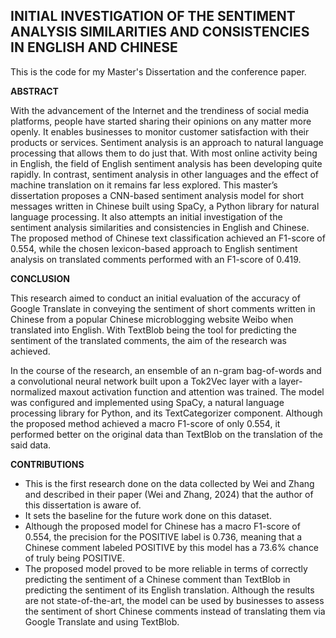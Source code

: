 ## INITIAL INVESTIGATION OF THE SENTIMENT ANALYSIS SIMILARITIES AND CONSISTENCIES IN ENGLISH AND CHINESE

This is the code for my Master's Dissertation and the conference paper.

**ABSTRACT**


With the advancement of the Internet and the trendiness of social media platforms, people have started sharing their opinions on any matter more openly. It enables businesses to monitor customer satisfaction with their products or services. Sentiment analysis is an approach to natural language processing that allows them to do just that. With most online activity being in English, the field of English sentiment analysis has been developing quite rapidly. In contrast, sentiment analysis in other languages and the effect of machine translation on it remains far less explored. This master’s dissertation proposes a CNN-based sentiment analysis model for short messages written in Chinese built using SpaCy, a Python library for natural language processing. It also attempts an initial investigation of the sentiment analysis similarities and consistencies in English and Chinese. The proposed method of Chinese text classification achieved an F1-score of 0.554, while the chosen lexicon-based approach to English sentiment analysis on translated comments performed with an F1-score of 0.419.


**CONCLUSION**

This research aimed to conduct an initial evaluation of the accuracy of Google Translate in conveying the sentiment of short comments written in Chinese from a popular Chinese microblogging website Weibo when translated into English. With TextBlob being the tool for predicting the sentiment of the translated comments, the aim of the research was achieved.

In the course of the research, an ensemble of an n-gram bag-of-words and a convolutional neural network built upon a Tok2Vec layer with a layer-normalized maxout activation function and attention was trained. The model was configured and implemented using SpaCy, a natural language processing library for Python, and its TextCategorizer component. Although the proposed method achieved a macro F1-score of only 0.554, it performed better on the original data than TextBlob on the translation of the said data.

**CONTRIBUTIONS**

* This is the first research done on the data collected by Wei and Zhang and described in their paper (Wei and Zhang, 2024) that the author of this dissertation is aware of.
* It sets the baseline for the future work done on this dataset.
* Although the proposed model for Chinese has a macro F1-score of 0.554, the precision for the POSITIVE label is 0.736, meaning that a Chinese comment labeled POSITIVE by this model has a 73.6% chance of truly being POSITIVE.
* The proposed model proved to be more reliable in terms of correctly predicting the sentiment of a Chinese comment than TextBlob in predicting the sentiment of its English translation. Although the results are not state-of-the-art, the model can be used by businesses to assess the sentiment of short Chinese comments instead of translating them via Google Translate and using TextBlob.
